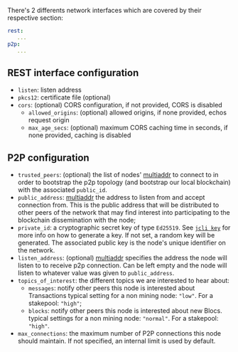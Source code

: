 
There's 2 differents network interfaces which are covered by their respective section:

```yaml
rest:
   ...
p2p:
   ...
```

## REST interface configuration

- `listen`: listen address
- `pkcs12`: certificate file (optional)
- `cors`: (optional) CORS configuration, if not provided, CORS is disabled
  - `allowed_origins`: (optional) allowed origins, if none provided, echos request origin
  - `max_age_secs`: (optional) maximum CORS caching time in seconds, if none provided, caching is disabled

## P2P configuration

- `trusted_peers`: (optional) the list of nodes' [multiaddr][multiaddr] to connect to in order to
    bootstrap the p2p topology (and bootstrap our local blockchain) with the associated `public_id`.
- `public_address`: [multiaddr][multiaddr] the address to listen from and accept connection
    from. This is the public address that will be distributed to other peers
    of the network that may find interest into participating to the blockchain
    dissemination with the node;
- `private_id`: a cryptographic secret key of type `Ed25519`. See [`jcli key`] for more info
  on how to generate a key. If not set, a random key will be generated.
  The associated public key is the node's unique identifier on the network.
- `listen_address`: (optional) [multiaddr][multiaddr] specifies the address the node
    will listen to to receive p2p connection. Can be left empty and the node will listen
    to whatever value was given to `public_address`.
- `topics_of_interest`: the different topics we are interested to hear about:
    - `messages`: notify other peers this node is interested about Transactions
    typical setting for a non mining node: `"low"`. For a stakepool: `"high"`;
    - `blocks`: notify other peers this node is interested about new Blocs.
    typical settings for a non mining node: `"normal"`. For a stakepool: `"high"`.
- `max_connections`: the maximum number of P2P connections this node should
    maintain. If not specified, an internal limit is used by default.

[multiaddr]: https://github.com/multiformats/multiaddr

[`jcli key`]: ../jcli/key.md